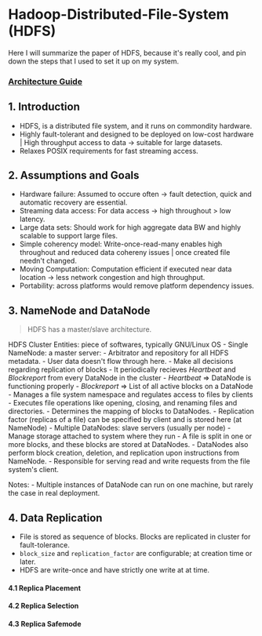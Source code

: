 # Hadoop-Distributed-File-System (HDFS)

Here I will summarize the paper of HDFS, because it's really cool, and pin down the steps that I used to set it up on my system.

### [Architecture Guide](https://hadoop.apache.org/docs/r1.2.1/hdfs_design.html)

## 1. Introduction
- HDFS, is a distributed file system, and it runs on commondity hardware.
- Highly fault-tolerant and designed to be deployed on low-cost hardware | High throughput access to data -> suitable for large datasets.
- Relaxes POSIX requirements for fast streaming access.

## 2. Assumptions and Goals
- Hardware failure: Assumed to occure often -> fault detection, quick and automatic recovery are essential.
- Streaming data access: For data access -> high throughout > low latency.
- Large data sets: Should work for high aggregate data BW and highly scalable to support large files.
- Simple coherency model: Write-once-read-many enables high throughout and reduced data cohereny issues | once created file needn't changed.
- Moving Computation: Computation efficient if executed near data location -> less network congestion and high throughput.
- Portability: across platforms would remove platform dependency issues.

## 3. NameNode and DataNode

> HDFS has a master/slave architecture.

HDFS Cluster Entities: piece of softwares, typically GNU/Linux OS
	- Single NameNode: a master server:
		- Arbitrator and repository for all HDFS metadata.
		- User data doesn't flow through here.
		- Make all decisions regarding replication of blocks
		- It periodically recieves _Heartbeat_ and _Blockreport_ from every DataNode in the cluster
			- _Heartbeat_ => DataNode is functioning properly
			- _Blockreport_ => List of all active blocks on a DataNode
		- Manages a file system namespace and regulates access to files by clients
		- Executes file operations like opening, closing, and renaming files and directories.
		- Determines the mapping of blocks to DataNodes.
		- Replication factor (replicas of a file) can be specified by client and is stored here (at NameNode)
	- Multiple DataNodes: slave servers (usually per node)
		- Manage storage attached to system where they run
		- A file is split in one or more blocks, and these blocks are stored at DataNodes.
		- DataNodes also perform block creation, deletion, and replication upon instructions from NameNode.
		- Responsible for serving read and write requests from the file system's client.

Notes:
	- Multiple instances of DataNode can run on one machine, but rarely the case in real deployment.

## 4. Data Replication

- File is stored as sequence of blocks. Blocks are replicated in cluster for fault-tolerance.
- `block_size` and `replication_factor` are configurable; at creation time or later.
- HDFS are write-once and have strictly one write at at time.

#### 4.1 Replica Placement

#### 4.2 Replica Selection

#### 4.3 Replica Safemode
